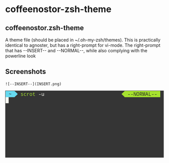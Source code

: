# coffeenostor-zsh-theme

## coffeenostor.zsh-theme
A theme file (should be placed in ~/.oh-my-zsh/themes).
This is practically identical to agnoster, but has a right-prompt for vi-mode.
The right-prompt that has --INSERT-- and --NORMAL--, while also complying with the powerline look

## Screenshots
	![--INSERT--](INSERT.png)
![--NORMAL--](NORMAL.png)
